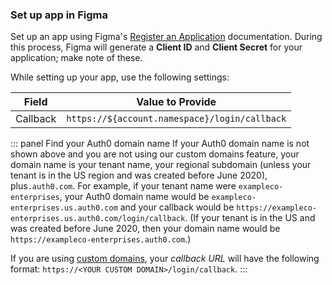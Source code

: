 ### Set up app in Figma

Set up an app using Figma's [Register an Application](https://www.figma.com/developers/api#register-oauth2) documentation. During this process, Figma will generate a **Client ID** and **Client Secret** for your application; make note of these.

While setting up your app, use the following settings:

| Field | Value to Provide |
| - | - |
| Callback | `https://${account.namespace}/login/callback` |

::: panel Find your Auth0 domain name
If your Auth0 domain name is not shown above and you are not using our custom domains feature, your domain name is your tenant name, your regional subdomain (unless your tenant is in the US region and was created before June 2020), plus`.auth0.com`. For example, if your tenant name were `exampleco-enterprises`, your Auth0 domain name would be `exampleco-enterprises.us.auth0.com` and your callback would be `https://exampleco-enterprises.us.auth0.com/login/callback`. (If your tenant is in the US and was created before June 2020, then your domain name would be `https://exampleco-enterprises.auth0.com`.)

If you are using [custom domains](https://auth0.com/docs/custom-domains), your <dfn data-key="callback">callback URL</dfn> will have the following format: `https://<YOUR CUSTOM DOMAIN>/login/callback`.
:::